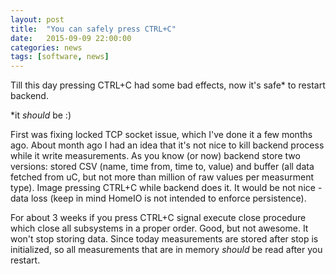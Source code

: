 ```yaml
---
layout: post
title:  "You can safely press CTRL+C"
date:   2015-09-09 22:00:00
categories: news
tags: [software, news]
---
```


Till this day pressing CTRL+C had some bad effects, now it's safe* to restart backend.

*it *should* be :)

First was fixing locked TCP socket issue, which I've done it a few months ago. About month ago I had an idea that it's not nice to kill
backend process while it write measurements. As you know (or now) backend store two versions: stored CSV (name, time from, time to, value)
and buffer (all data fetched from uC, but not more than million of raw values per measurment type). Image pressing CTRL+C while backend does it.
It would be not nice - data loss (keep in mind HomeIO is not intended to enforce persistence).

For about 3 weeks if you press CTRL+C signal execute close procedure which close all subsystems in a proper order. Good, but not awesome. It
won't stop storing data. Since today measurements are stored after stop is initialized, so all measurements that are in memory *should* be
read after you restart.
